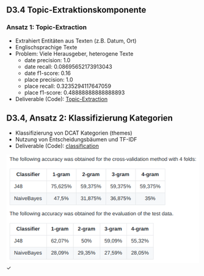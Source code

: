 ## D3.4 Topic-Extraktionskomponente

### Ansatz 1: Topic-Extraction

- Extrahiert Entitäten aus Texten (z.B. Datum, Ort)
- Englischsprachige Texte
- Problem: Viele Herausgeber, heterogene Texte
    - date precision: 1.0
    - date recall: 0.08695652173913043
    - date f1-score: 0.16
    - place precision: 1.0
    - place recall: 0.3235294117647059
    - place f1-score: 0.48888888888888893
- Deliverable (Code): [Topic-Extraction](https://github.com/projekt-opal/Topic-Extraction)

## D3.4, Ansatz 2: Klassifizierung Kategorien

- Klassifizierung von DCAT Kategorien (themes)
- Nutzung von Entscheidungsbäumen und TF-IDF
- Deliverable (Code): [classification](https://github.com/projekt-opal/classification)

![](../Medien/AP3.4-Klassifikation.png) ✓

